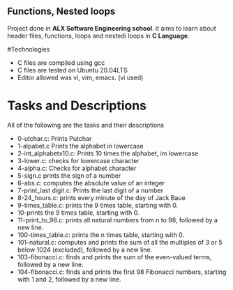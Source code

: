 ## Functions, Nested loops
Project done in **ALX Software Engineering school**. it aims to learn about header files, functions, loops and nestedi
loops in **C Language**.

#Technologies
* C files are compiled using gcc
* C files are tested on Ubuntu 20.04LTS
* Editor allowed was vi, vim, emacs. (vi used)

# Tasks and Descriptions
All of the following are the tasks and their descriptions
* 0-utchar.c: Prints Putchar
* 1-alpabet.c Prints the alphabet in lowercase
* 2-int_alphabetx10.c: Prints 10 times the alphabet, im lowercase
* 3-lower.c: checks for lowercase character
* 4-alpha.c: Checks for alphabet character
* 5-sign.c prints the sign of a number
* 6-abs.c: computes the absolute value of an integer
* 7-print_last digit.c: Prints the last digit of a number
* 8-24_hours.c:  prints every minute of the day of Jack Baue
* 9-times_table.c: prints the 9 times table, starting with 0.
* 10-prints the 9 times table, starting with 0.
* 11-print_to_98.c: prints all natural numbers from n to 98, followed by a new line.
* 100-times_table.c:  prints the n times table, starting with 0.
* 101-natural.c: computes and prints the sum of all the multiples of 3 or 5 below 1024 (excluded), followed by a new line.
* 103-fibonacci.c: finds and prints the sum of the even-valued terms, followed by a new line.
* 104-fibonacci.c: finds and prints the first 98 Fibonacci numbers, starting with 1 and 2, followed by a new line.
